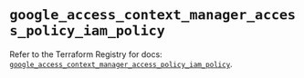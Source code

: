 # `google_access_context_manager_access_policy_iam_policy`

Refer to the Terraform Registry for docs: [`google_access_context_manager_access_policy_iam_policy`](https://registry.terraform.io/providers/hashicorp/google/5.17.0/docs/resources/access_context_manager_access_policy_iam_policy).
